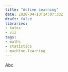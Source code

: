 ```yaml
---
title: "Active Learning"
date: 2020-04-13T14:07:33Z
draft: false
libraries:
- katex
- viz
tags:
- maths
- statistics
- machine-learning
---
```

Abc